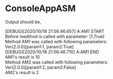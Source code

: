 # ConsoleAppASM
Output should be,

[DEBUG][2020/10/18 21:56:46.657] A:AM1 START  
Before medthod is called with parameter: [1,True]  
Method AM1 was called with following parameters:   
Ver(2.0.0)[param1:1, param2:True]  
[DEBUG][2020/10/18 21:56:46.710] A:AM1 END  
AM1's result is 10  
Method AM2 was called with following parameters:   
Ver(2.0.0)[param1:2, param2:False]  
AM2's result is 2   
